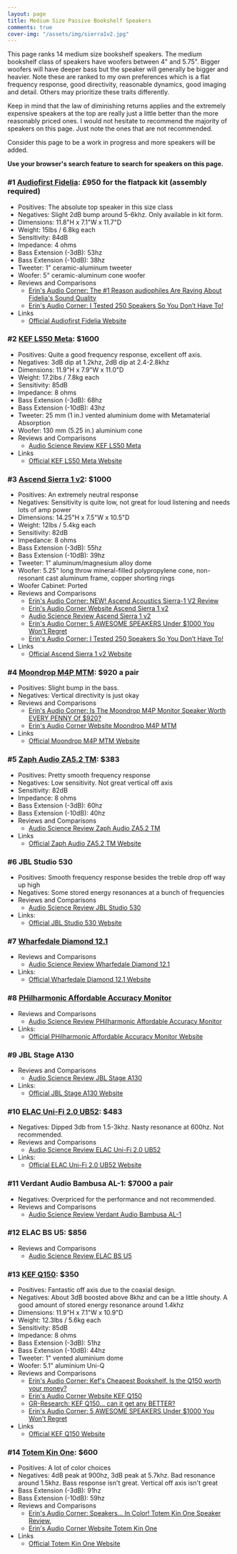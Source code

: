 ```yaml
---
layout: page
title: Medium Size Passive Bookshelf Speakers
comments: true
cover-img: "/assets/img/sierra1v2.jpg"
---
```


This page ranks 14 medium size bookshelf speakers. The medium bookshelf class of speakers have woofers between 4" and 5.75". Bigger woofers will have deeper bass but the speaker will generally be bigger and heavier. Note these are ranked to my own preferences which is a flat frequency response, good directivity, reasonable dynamics, good imaging and detail. Others may prioritize these traits differently.

Keep in mind that the law of diminishing returns applies and the extremely expensive speakers at the top are really just a little better than the more reasonably priced ones. I would not hesitate to recommend the majority of speakers on this page. Just note the ones that are not recommended.

Consider this page to be a work in progress and more speakers will be added.

**Use your browser's search feature to search for speakers on this page.**

### #1 [Audiofirst Fidelia](https://audiofirstdesigns.co.uk/fidelia): £950 for the flatpack kit (assembly required)
- Positives: The absolute top speaker in this size class
- Negatives: Slight 2dB bump around 5-6khz. Only available in kit form.
- Dimensions: 11.8"H x 7.1"W x 11.7"D
- Weight: 15lbs / 6.8kg each
- Sensitivity: 84dB
- Impedance: 4 ohms
- Bass Extension (-3dB): 53hz
- Bass Extension (-10dB): 38hz
- Tweeter: 1" ceramic-aluminum tweeter 
- Woofer: 5" ceramic-aluminum cone woofer
- Reviews and Comparisons
    - [Erin's Audio Corner: The #1 Reason audiophiles Are Raving About Fidelia's Sound Quality](https://www.youtube.com/watch?v=HKrm19_asro)
    - [Erin's Audio Corner: I Tested 250 Speakers So You Don’t Have To!](https://www.youtube.com/watch?v=uTtCJKv6Y40)
- Links
    - [Official Audiofirst Fidelia Website](https://audiofirstdesigns.co.uk/fidelia)

### #2 [KEF LS50 Meta](https://www.amazon.com/KEF-LS50-Meta-Carbon-Black/dp/B08G1T1CYZ?crid=1GMT3G8AEA4VT&dib=eyJ2IjoiMSJ9.PCdO2u-PDohAUBEmz56KiR6SMRMI8HEMQGGzyNln33-ZzILWcHjGoSvfidogaLwIXhIBrReQWsz7-jK3hIvl03n48Lo5wwWW22FeJA9IRNPJz_JMriXc4MLcw0CWnyzjRfb3DaS5OeHGVb80UsmlE2-D5HlpMez63Gu8YliYC7T4gYJ4KI_IjPWHNssHUyw3aLDt9G8U0SNR2rzwDuUgB0Hh-qlReEkFN7HdfcBKPjM.e6Ywuk7J_YsonixW1SaPJ61wA2Ej_wNzcNsmWZEqwyw&dib_tag=se&keywords=ls50%2Bmeta&qid=1749491838&sprefix=ls50%2Bmet%2Caps%2C205&sr=8-4&th=1&linkCode=ll1&tag=rankingspea01-20&linkId=29e07fb04092d8d84b9c2d27b1c3dbbb&language=en_US&ref_=as_li_ss_tl): $1600
- Positives: Quite a good frequency response, excellent off axis.
- Negatives: 3dB dip at 1.2khz, 2dB dip at 2.4-2.8khz
- Dimensions: 11.9"H x 7.9"W x 11.0"D
- Weight: 17.2lbs / 7.8kg each
- Sensitivity: 85dB
- Impedance: 8 ohms
- Bass Extension (-3dB): 68hz
- Bass Extension (-10dB): 43hz
- Tweeter: 25 mm (1 in.) vented aluminium dome with Metamaterial Absorption
- Woofer: 130 mm (5.25 in.) aluminium cone
- Reviews and Comparisons
    - [Audio Science Review KEF LS50 Meta](https://www.audiosciencereview.com/forum/index.php?threads/kef-ls50-meta-review-speaker.25574/)
- Links
    - [Official KEF LS50 Meta Website](https://us.kef.com/products/ls50-meta)

### #3 [Ascend Sierra 1 v2](https://ascendacoustics.com/products/sierra-1-v2-pair): $1000
- Positives: An extremely neutral response
- Negatives: Sensitivity is quite low, not great for loud listening and needs lots of amp power
- Dimensions: 14.25"H x 7.5"W x 10.5"D
- Weight: 12lbs / 5.4kg each
- Sensitivity: 82dB
- Impedance: 8 ohms
- Bass Extension (-3dB): 55hz
- Bass Extension (-10dB): 39hz
- Tweeter: 1" aluminum/magnesium alloy dome
- Woofer: 5.25" long throw mineral-filled polypropylene cone, non-resonant cast aluminum frame, copper shorting rings
- Woofer Cabinet: Ported
- Reviews and Comparisons
    - [Erin's Audio Corner: NEW! Ascend Acoustics Sierra-1 V2 Review](https://www.youtube.com/watch?v=XuLAkwYEdfY)
    - [Erin's Audio Corner Website Ascend Sierra 1 v2](https://www.erinsaudiocorner.com/loudspeakers/ascend_sierra_1_v2/)
    - [Audio Science Review Ascend Sierra 1 v2](https://www.audiosciencereview.com/forum/index.php?threads/ascend-sierra-1-v2-speaker-review.53350/)
    - [Erin's Audio Corner: 5 AWESOME SPEAKERS Under $1000 You Won't Regret](https://www.youtube.com/watch?v=wejPEfNIMOM)
    - [Erin's Audio Corner: I Tested 250 Speakers So You Don’t Have To!](https://www.youtube.com/watch?v=uTtCJKv6Y40)
- Links
    - [Official Ascend Sierra 1 v2 Website](https://ascendacoustics.com/products/sierra-1-v2-pair)

### #4 [Moondrop M4P MTM](https://shenzhenaudio.com/products/moondrop-m4p-mtm-passive-monitor-speaker): $920 a pair
- Positives: Slight bump in the bass. 
- Negatives: Vertical directivity is just okay
- Reviews and Comparisons
    - [Erin's Audio Corner: Is The Moondrop M4P Monitor Speaker Worth EVERY PENNY Of $920?](https://www.youtube.com/watch?v=W6-7H0sGKKA)
    - [Erin's Audio Corner Website Moondrop M4P MTM](https://www.erinsaudiocorner.com/loudspeakers/moondrop_mrp/)
- Links
    - [Official Moondrop M4P MTM Website](https://moondroplab.com/en/products/m4p-mtm)

### #5 [Zaph Audio ZA5.2 TM](https://www.madisoundspeakerstore.com/2-way-speaker-kits/zaph%7Caudio-za5.2-tm-2-way-pair/): $383
- Positives: Pretty smooth frequency response
- Negatives: Low sensitivity. Not great vertical off axis
- Sensitivity: 82dB
- Impedance: 8 ohms
- Bass Extension (-3dB): 60hz
- Bass Extension (-10dB): 40hz
- Reviews and Comparisons
    - [Audio Science Review Zaph Audio ZA5.2 TM](https://www.audiosciencereview.com/forum/index.php?threads/zaph-audio-za5-2-diy-kit-speaker-review.12086/)
- Links
    - [Official Zaph Audio ZA5.2 TM Website](https://www.madisoundspeakerstore.com/2-way-speaker-kits/zaph%7Caudio-za5.2-tm-2-way-pair)

### #6 JBL Studio 530
- Positives: Smooth frequency response besides the treble drop off way up high
- Negatives: Some stored energy resonances at a bunch of frequencies
- Reviews and Comparisons
    - [Audio Science Review JBL Studio 530](https://www.audiosciencereview.com/forum/index.php?threads/jbl-studio-530-speaker-review.12298/)
- Links:
    - [Official JBL Studio 530 Website](https://www.jbl.com/loudspeakers/STUDIO+530.html)

### #7 [Wharfedale Diamond 12.1](https://www.amazon.com/Wharfedale-Diamond-12-1-Bookshelf-Speakers/dp/B08L9Q7Y6Z)
- Reviews and Comparisons
    - [Audio Science Review  Wharfedale Diamond 12.1](https://www.audiosciencereview.com/forum/index.php?threads/wharfedale-diamond-12-1-speaker-review.18655/)
- Links:
    - [Official Wharfedale Diamond 12.1 Website](https://www.wharfedale.co.uk/diamond-12-1/)

### #8 [PHilharmonic Affordable Accuracy Monitor](https://audiokarma.org/forums/index.php?threads/dennis-murphy-pioneer-sp-bs22-lr-diy-modifications.610820/)
- Reviews and Comparisons
    - [Audio Science Review PHilharmonic Affordable Accuracy Monitor](https://www.audiosciencereview.com/forum/index.php?threads/affordable-accuracy-monitor-review.13624/)
- Links:
    - [Official PHilharmonic Affordable Accuracy Monitor Website](https://audiokarma.org/forums/index.php?threads/dennis-murphy-pioneer-sp-bs22-lr-diy-modifications.610820/)

### #9 JBL Stage A130
- Reviews and Comparisons
    - [Audio Science Review JBL Stage A130](https://www.audiosciencereview.com/forum/index.php?threads/jbl-stage-a130-review-speaker.18260/)
- Links:
    - [Official JBL Stage A130 Website](https://www.jbl.com/loudspeakers/STAGE+A130.html)

### #10 [ELAC Uni-Fi 2.0 UB52](https://www.amazon.com/ELAC-Uni-Fi-Bookshelf-Speakers-UB52-BK/dp/B08FF7KBM5?crid=WG2BGEYGS4SJ&dib=eyJ2IjoiMSJ9.FWjgE8aQbK5hKHm6c4gp79JMHAo9INEpYGAZnIPi8cznusXKYBKW1WrbCUAG6zwO8dC4s8UV_XddiQOAhLCSzr73FY5_-l5BDzGMgX5jK2L-6SFGBnIFIUpbP5PtaS9b82MAP0d3QFYjOoEGRGXUeHpo02eSIw-S1d583s8f_6YQ-4a6XemCcqxSdCPmXiS7JglFjVI_tXxlhU735968acHohTpJPsabVsAJvD0RVQUhnP680KFA3VgKOTuKLr3lPZqFiKpZqfIaTVAEfFT8D1IjuG2G6baxuv9RZRx6QX4.vrTriS1kBbIN7UXVW2bB7xSlnvAGPLFq9DZotwItP-A&dib_tag=se&keywords=ELAC+Uni-Fi+2.0+UB52&qid=1749530765&s=electronics&sprefix=elac+uni-fi+2.0+ub52+%2Celectronics%2C227&sr=1-1&linkCode=ll1&tag=rankingspea01-20&linkId=56baa3221b90a845c1872a75742ee21b&language=en_US&ref_=as_li_ss_tl): $483
- Negatives: Dipped 3db from 1.5-3khz. Nasty resonance at 600hz. Not recommended.
- Reviews and Comparisons
    - [Audio Science Review ELAC Uni-Fi 2.0 UB52](https://www.audiosciencereview.com/forum/index.php?threads/elac-uni-fi-2-0-review-bookshelf-speaker.19216/)
- Links:
    - [Official ELAC Uni-Fi 2.0 UB52 Website](https://elac.com/ub52)

### #11 Verdant Audio Bambusa AL-1: $7000 a pair
- Negatives: Overpriced for the performance and not recommended.
- Reviews and Comparisons
    - [Audio Science Review Verdant Audio Bambusa AL-1](https://www.audiosciencereview.com/forum/index.php?threads/verdant-audio-bambusa-al-1-review.12562/)

### #12 ELAC BS U5: $856
- Reviews and Comparisons
    - [Audio Science Review ELAC BS U5](https://www.audiosciencereview.com/forum/index.php?threads/elac-bs-u5-slim-3-way-coaxial-speaker-review.13735/)

### #13 [KEF Q150](https://www.amazon.com/KEF-Q150-Bookshelf-Speakers-Black/dp/B071P6KQZX?crid=16K4GE099DKP3&dib=eyJ2IjoiMSJ9.x_0nIpAIi0qjjf3U1kNaKIe3WXHbMYU5wjXK5Azn2Q-RN1IDaBbYpAMAACI0FROuZSKFrren_mIC_jvNM5E5_zBN1pbLinMehcFhh31BQS-vZ-fEGwjurFArwzuGeD77zjq1sN0iIxIFnmfZQdx4QlTWLCsK0t46Yk-76A8IVCipv4_9RzTQpsQkPZQ3Q3vdwU5a_Ix-MYTvzvgyw2iAP48BhK9_Ah9u18aOQLLfP6U.HvLB3ruE9mUHU3H1nwYlmR5jDsQq0ezwZYSEYyQN-XE&dib_tag=se&keywords=kef%2Bq150&qid=1749141305&sprefix=kef%2Bq150%2Caps%2C222&sr=8-1&th=1&linkCode=ll1&tag=rankingspea01-20&linkId=eb18990358d00cdf56dddfbe6408dab5&language=en_US&ref_=as_li_ss_tl): $350
- Positives: Fantastic off axis due to the coaxial design.
- Negatives: About 3dB boosted above 8khz and can be a little shouty. A good amount of stored energy resonance around 1.4khz
- Dimensions: 11.9"H x 7.1"W x 10.9"D
- Weight: 12.3lbs / 5.6kg each
- Sensitivity: 85dB
- Impedance: 8 ohms
- Bass Extension (-3dB): 51hz
- Bass Extension (-10dB): 44hz
- Tweeter: 1" vented aluminium dome
- Woofer: 5.1" aluminium Uni-Q
- Reviews and Comparisons
    - [Erin's Audio Corner: Kef's Cheapest Bookshelf.  Is the Q150 worth your money?](https://www.youtube.com/watch?v=SiGslBHnK9c)
    - [Erin's Audio Corner Website KEF Q150](https://www.erinsaudiocorner.com/loudspeakers/kef_q150/)
    - [GR-Research: KEF Q150... can it get any BETTER?](https://www.youtube.com/watch?v=sFy-WtxoXQ0)
    - [Erin's Audio Corner: 5 AWESOME SPEAKERS Under $1000 You Won't Regret](https://www.youtube.com/watch?v=wejPEfNIMOM)
- Links
    - [Official KEF Q150 Website](https://us.kef.com/products/q150-bookshelf-speaker)

### #14 [Totem Kin One](https://skybygramophone.com/products/totem-kin-one-compact-monitor-pair): $600
- Positives: A lot of color choices
- Negatives: 4dB peak at 900hz, 3dB peak at 5.7khz. Bad resonance around 1.5khz. Bass response isn't great. Vertical off axis isn't great
- Bass Extension (-3dB): 91hz
- Bass Extension (-10dB): 59hz
- Reviews and Comparisons
    - [Erin's Audio Corner: Speakers... In Color!  Totem Kin One Speaker Review.](https://www.youtube.com/watch?v=37Nd7Uz_zlk)
    - [Erin's Audio Corner Website Totem Kin One](https://www.erinsaudiocorner.com/loudspeakers/totem_kin_one/)
- Links
    - [Official Totem Kin One Website](https://totemacoustic.com/product/totem-kin-one/)
